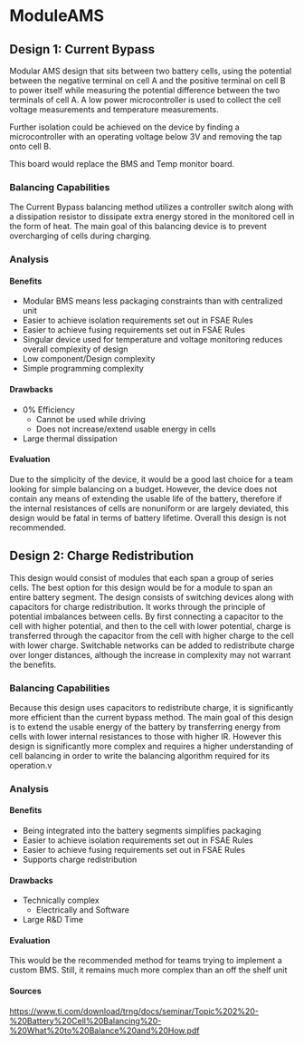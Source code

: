 # ModuleAMS
## Design 1: Current Bypass
Modular AMS design that sits between two battery cells, using the potential between the negative terminal on cell A and the positive terminal on cell B to power itself while measuring the potential difference between the two terminals of cell A. A low power microcontroller is used to collect the cell voltage measurements and temperature measurements.

Further isolation could be achieved on the device by finding a microcontroller with an operating voltage below 3V and removing the tap onto cell B.

This board would replace the BMS and Temp monitor board.

### Balancing Capabilities
The Current Bypass balancing method utilizes a controller switch along with a dissipation resistor to dissipate extra energy stored in the monitored cell in the form of heat. The main goal of this balancing device is to prevent overcharging of cells during charging.

### Analysis
#### Benefits
- Modular BMS means less packaging constraints than with centralized unit
- Easier to achieve isolation requirements set out in FSAE Rules
- Easier to achieve fusing requirements set out in FSAE Rules
- Singular device used for temperature and voltage monitoring reduces overall complexity of design
- Low component/Design complexity
- Simple programming complexity
#### Drawbacks
- 0% Efficiency 
	- Cannot be used while driving
	- Does not increase/extend usable energy in cells
- Large thermal dissipation

#### Evaluation
Due to the simplicity of the device, it would be a good last choice for a team looking for simple balancing on a budget. However, the device does not contain any means of extending the usable life of the battery, therefore if the internal resistances of cells are nonuniform or are largely deviated, this design would be fatal in terms of battery lifetime. Overall this design is not recommended.

## Design 2: Charge Redistribution 
This design would consist of modules that each span a group of series cells. The best option for this design would be for a module to span an entire battery segment. The design consists of switching devices along with capacitors for charge redistribution. It works through the principle of potential imbalances between cells. By first connecting a capacitor to the cell with higher potential, and then to the cell with lower potential, charge is transferred through the capacitor from the cell with higher charge to the cell with lower charge. Switchable networks can be added to redistribute charge over longer distances, although the increase in complexity may not warrant the benefits.

### Balancing Capabilities
Because this design uses capacitors to redistribute charge, it is significantly more efficient than the current bypass method. The main goal of this design is to extend the usable energy of the battery by transferring energy from cells with lower internal resistances to those with higher IR. However this design is significantly more complex and requires a higher understanding of cell balancing in order to write the balancing algorithm required for its operation.v

### Analysis
#### Benefits
- Being integrated into the battery segments simplifies packaging
- Easier to achieve isolation requirements set out in FSAE Rules
- Easier to achieve fusing requirements set out in FSAE Rules
- Supports charge redistribution 
#### Drawbacks
- Technically complex
	- Electrically and Software
- Large R&D Time

#### Evaluation
This would be the recommended method for teams trying to implement a custom BMS. Still, it remains much more complex than an off the shelf unit


#### Sources
https://www.ti.com/download/trng/docs/seminar/Topic%202%20-%20Battery%20Cell%20Balancing%20-%20What%20to%20Balance%20and%20How.pdf